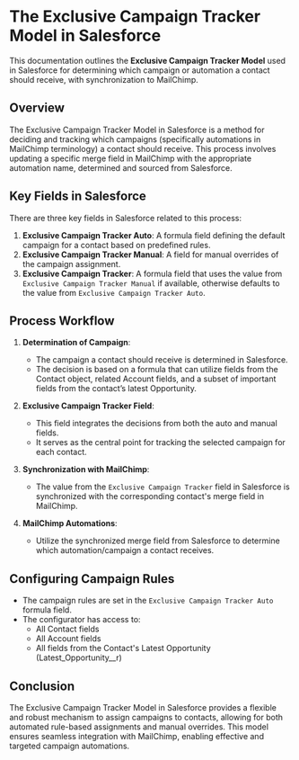 # The Exclusive Campaign Tracker Model in Salesforce

This documentation outlines the **Exclusive Campaign Tracker Model** used in Salesforce for determining which campaign or automation a contact should receive, with synchronization to MailChimp.

## Overview

The Exclusive Campaign Tracker Model in Salesforce is a method for deciding and tracking which campaigns (specifically automations in MailChimp terminology) a contact should receive. This process involves updating a specific merge field in MailChimp with the appropriate automation name, determined and sourced from Salesforce.

## Key Fields in Salesforce

There are three key fields in Salesforce related to this process:

1. **Exclusive Campaign Tracker Auto**: A formula field defining the default campaign for a contact based on predefined rules.
2. **Exclusive Campaign Tracker Manual**: A field for manual overrides of the campaign assignment.
3. **Exclusive Campaign Tracker**: A formula field that uses the value from `Exclusive Campaign Tracker Manual` if available, otherwise defaults to the value from `Exclusive Campaign Tracker Auto`.

## Process Workflow

1. **Determination of Campaign**:
   - The campaign a contact should receive is determined in Salesforce.
   - The decision is based on a formula that can utilize fields from the Contact object, related Account fields, and a subset of important fields from the contact’s latest Opportunity.

2. **Exclusive Campaign Tracker Field**:
   - This field integrates the decisions from both the auto and manual fields.
   - It serves as the central point for tracking the selected campaign for each contact.

3. **Synchronization with MailChimp**:
   - The value from the `Exclusive Campaign Tracker` field in Salesforce is synchronized with the corresponding contact's merge field in MailChimp.

4. **MailChimp Automations**:
   - Utilize the synchronized merge field from Salesforce to determine which automation/campaign a contact receives.

## Configuring Campaign Rules

- The campaign rules are set in the `Exclusive Campaign Tracker Auto` formula field.
- The configurator has access to:
  - All Contact fields
  - All Account fields
  - All fields from the Contact's Latest Opportunity (Latest_Opportunity__r)

## Conclusion

The Exclusive Campaign Tracker Model in Salesforce provides a flexible and robust mechanism to assign campaigns to contacts, allowing for both automated rule-based assignments and manual overrides. This model ensures seamless integration with MailChimp, enabling effective and targeted campaign automations.
